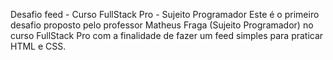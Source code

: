Desafio feed - Curso FullStack Pro - Sujeito Programador
Este é o primeiro desafio proposto pelo professor Matheus Fraga (Sujeito Programador) no curso FullStack Pro com a finalidade de fazer um feed simples para praticar HTML e CSS.
